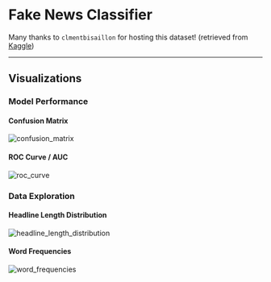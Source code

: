 # Fake News Classifier
Many thanks to `clmentbisaillon` for hosting this dataset! (retrieved from [Kaggle](https://www.kaggle.com/datasets/clmentbisaillon/fake-and-real-news-dataset))

---
## Visualizations
### Model Performance
#### Confusion Matrix
![confusion_matrix](https://github.com/user-attachments/assets/52b301c3-9b15-44d3-8126-77da9a599489)
#### ROC Curve / AUC
![roc_curve](https://github.com/user-attachments/assets/0a9ca3df-cc7d-4ca4-a502-79b83612696b)
### Data Exploration
#### Headline Length Distribution
![headline_length_distribution](https://github.com/user-attachments/assets/fb3d9790-07b6-42c7-acce-1c4caa190f63)
#### Word Frequencies
![word_frequencies](https://github.com/user-attachments/assets/84406c93-a899-47df-8db8-40b2451b934a)

